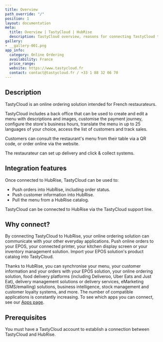```yaml
---
title: Overview
path_override: "/"
position: 1
layout: documentation
meta:
  title: Overview | TastyCloud | HubRise
  description: TastyCloud overview, reasons for connecting TastyCloud to HubRise and summary of integrated features. Synchronise data between your EPOS and your apps.
gallery:
- __gallery-001.png
app_info:
  category: Online Ordering
  availability: France
  price_range: 
  website: https://www.tastycloud.fr
  contact: contact@tastycloud.fr / +33 1 88 32 06 70
---
```


## Description

TastyCloud is an online ordering solution intended for French restaurateurs.

TastyCloud includes a back office that can be used to create and edit a menu with descriptions and images, customise the payment journey, configure the store's business hours, translate the menu in up to 25 languages of your choice, access the list of customers and track sales.

Customers can consult the restaurant's menu from their table via a QR code, or order online via the website.

The restaurateur can set up delivery and click & collect systems.

## Integration features

Once connected to HubRise, TastyCloud can be used to:

- Push orders into HubRise, including order status.
- Push customer information into HubRise.
- Pull the menu from a HubRise catalog.

TastyCloud can be connected to HubRise via the TastyCloud support line.

## Why connect?

By connecting TastyCloud to HubRise, your online ordering solution can communicate with your other everyday applications. Push online orders to your EPOS, your connected printer, your kitchen display screen or your inventory management solution. Import your EPOS solution's product catalog into TastyCloud.

Thanks to HubRise, you can synchronise your menu, your customer information and your orders with your EPOS solution, your online ordering solution, food delivery platforms (including Deliveroo, Uber Eats and Just Eat), delivery management solutions or delivery services, eMarketing (SMS/emailing) solutions, business intelligence, stock management and customer loyalty systems, and more. The number of compatible applications is constantly increasing. To see which apps you can connect, see our [Apps page](/apps).

## Prerequisites

You must have a TastyCloud account to establish a connection between TastyCloud and HubRise.
